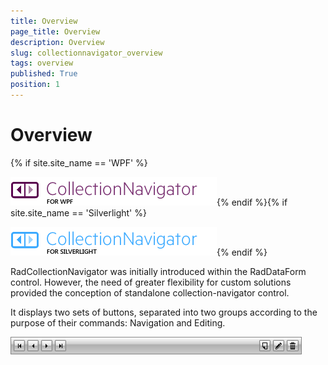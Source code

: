 ```yaml
---
title: Overview
page_title: Overview
description: Overview
slug: collectionnavigator_overview
tags: overview
published: True
position: 1
---
```


# Overview



{% if site.site_name == 'WPF' %}

![collectionsnavigator wpf 46 text](images/collectionsnavigator_wpf_46_text.png){% endif %}{% if site.site_name == 'Silverlight' %}

![collectionsnavigator sl 46 text](images/collectionsnavigator_sl_46_text.png){% endif %}

RadCollectionNavigator was initially introduced within the RadDataForm control. However, the need of greater flexibility for custom solutions provided the conception of standalone collection-navigator control.
      

It displays two sets of buttons, separated into two groups according to the purpose of their commands: Navigation and Editing. 
     



![collectionnavigator 01](images/collectionnavigator_01.png)
